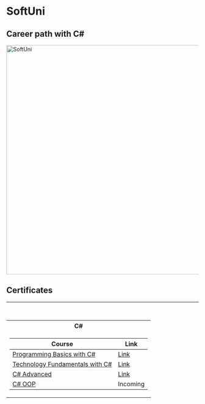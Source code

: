 # SoftUni
## Career path with C#

<img align="center" alt="SoftUni" width="600" src = "https://github.com/stoyantsiparov/SoftUni/assets/133793181/848ee8c4-034f-4cec-b34c-f8956b9ff989">


<h2> Certificates </h2>

---

<table align="left">
  
<br/>

<tr>
  <th> C# </th>
</tr>

<tr>
<td>

| **Course**                                                 | **Link**                                                                 |
|------------------------------------------------------------|--------------------------------------------------------------------------|
| <a href="https://softuni.bg/courses/programming-basics" > Programming Basics with C# </a>                                                                                                                                        |<a href="https://softuni.bg/certificates/details/170390/aae80e3d">Link</a>|                          
| <a href="https://softuni.bg/courses/programming-fundamentals-csharp-java-js-python"> Technology Fundamentals with C# </a>                                                                                                        |<a href="https://softuni.bg/certificates/details/179579/58509358">Link</a>|   
| <a href="https://softuni.bg/courses/csharp-advanced"> C# Advanced </a>                                                                                                                                                           |<a href="https://softuni.bg/certificates/details/188349/1635f6e7">Link</a>|   
| <a href="https://softuni.bg/courses/c-sharp-oop"> C# OOP </a>                                                                                                                                                                    | <!-- <a href=""> Link</a> --> Incoming|
</td>
